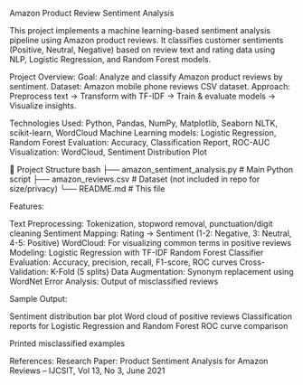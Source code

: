Amazon Product Review Sentiment Analysis

This project implements a machine learning-based sentiment analysis pipeline using Amazon product reviews. It classifies customer sentiments (Positive, Neutral, Negative) based on review text and rating data using NLP, Logistic Regression, and Random Forest models.

Project Overview:
Goal: Analyze and classify Amazon product reviews by sentiment.
Dataset: Amazon mobile phone reviews CSV dataset.
Approach: Preprocess text → Transform with TF-IDF → Train & evaluate models → Visualize insights.

Technologies Used:
Python, Pandas, NumPy, Matplotlib, Seaborn
NLTK, scikit-learn, WordCloud
Machine Learning models: Logistic Regression, Random Forest
Evaluation: Accuracy, Classification Report, ROC-AUC
Visualization: WordCloud, Sentiment Distribution Plot

📁 Project Structure
bash
├── amazon_sentiment_analysis.py       # Main Python script
├── amazon_reviews.csv                 # Dataset (not included in repo for size/privacy)
└── README.md                          # This file

Features:

Text Preprocessing: Tokenization, stopword removal, punctuation/digit cleaning
Sentiment Mapping: Rating → Sentiment (1-2: Negative, 3: Neutral, 4-5: Positive)
WordCloud: For visualizing common terms in positive reviews
Modeling:
  Logistic Regression with TF-IDF
  Random Forest Classifier
Evaluation: Accuracy, precision, recall, F1-score, ROC curves
Cross-Validation: K-Fold (5 splits)
Data Augmentation: Synonym replacement using WordNet
Error Analysis: Output of misclassified reviews

Sample Output:

Sentiment distribution bar plot
Word cloud of positive reviews
Classification reports for Logistic Regression and Random Forest
ROC curve comparison

Printed misclassified examples

References: 
Research Paper: Product Sentiment Analysis for Amazon Reviews – IJCSIT, Vol 13, No 3, June 2021

